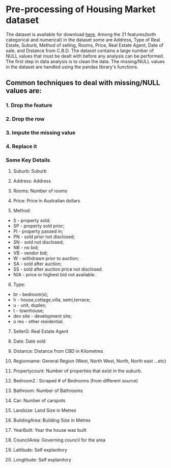 # Pre-processing of Housing Market dataset

The dataset is available for download [here](https://www.kaggle.com/anthonypino/melbourne-housing-market?select=Melbourne_housing_FULL.csv). Among the 21 features(both categorical and numerical) in the dataset some are Address, Type of Real Estate, Suburb, Method of selling, Rooms, Price, Real Estate Agent, Date of sale, and Distance from C.B.D. The dataset contains a large number of NULL values that must be dealt with before any analysis can be performed. The first step in data analysis is to clean the data. The missing/NULL values in the dataset are handled using the pandas library's functions.

## Common techniques to deal with missing/NULL values are:
### 1. Drop the feature
### 2. Drop the row
### 3. Impute the missing value
### 4. Replace it

### Some Key Details
1. Suburb: Suburb

2. Address: Address

3. Rooms: Number of rooms

4. Price: Price in Australian dollars

5. Method:
- S - property sold;
- SP - property sold prior;
- PI - property passed in;
- PN - sold prior not disclosed;
- SN - sold not disclosed;
- NB - no bid;
- VB - vendor bid;
- W - withdrawn prior to auction;
- SA - sold after auction;
- SS - sold after auction price not disclosed.
- N/A - price or highest bid not available.

6. Type:
- br - bedroom(s);
- h - house,cottage,villa, semi,terrace;
- u - unit, duplex;
- t - townhouse;
- dev site - development site;
- o res - other residential.

7. SellerG: Real Estate Agent

8. Date: Date sold

9. Distance: Distance from CBD in Kilometres

10. Regionname: General Region (West, North West, North, North east …etc)

11. Propertycount: Number of properties that exist in the suburb.

12. Bedroom2 : Scraped # of Bedrooms (from different source)

13. Bathroom: Number of Bathrooms

14. Car: Number of carspots

15. Landsize: Land Size in Metres

16. BuildingArea: Building Size in Metres

17. YearBuilt: Year the house was built

18. CouncilArea: Governing council for the area

19. Lattitude: Self explanitory

20. Longtitude: Self explanitory
